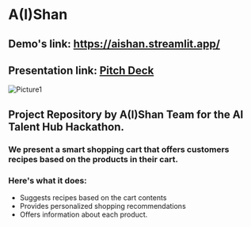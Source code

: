 # A(I)Shan  
## Demo's link: https://aishan.streamlit.app/
## Presentation link: [Pitch Deck](https://docs.google.com/presentation/d/1J0-h4IuaCZ75iJaI3H-ayBmuJM8DbGQBfgaJ_40vDMs/edit?usp=sharing)

![Picture1](https://github.com/TrybinD/AIShan/assets/56271473/ad23eae9-70dd-4635-8831-59296f475747)

## Project Repository by A(I)Shan Team for the AI Talent Hub Hackathon.
### We present a smart shopping cart that offers customers recipes based on the products in their cart. 

### Here's what it does:
- Suggests recipes based on the cart contents
- Provides personalized shopping recommendations
- Offers information about each product.



